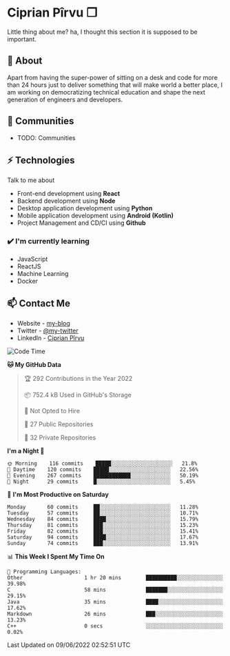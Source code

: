# Ciprian Pîrvu ❐

Little thing about me? ha, I thought this section it is supposed to be important.

## 🧐 About

Apart from having the super-power of sitting on a desk and code for more than 24 hours just to deliver something that will make world a better place, I am working on democratizing technical education and shape the next generation of engineers and developers.

## 👯 Communities

-   TODO: Communities

## ⚡ Technologies

Talk to me about

-   Front-end development using **React**
-   Backend development using **Node**
-   Desktop application development using **Python**
-   Mobile application development using **Android (Kotlin)**
-   Project Management and CD/CI using **Github**

### ✔️ I'm currently learning

-   JavaScript
-   ReactJS
-   Machine Learning
-   Docker

## 📫 Contact Me

-   Website - [my-blog]()
-   Twitter - [@my-twitter]()
-   LinkedIn - [Ciprian Pîrvu](https://www.linkedin.com/in/p%C3%AErvu-ciprian-cristian-4415991b1/)

<!--START_SECTION:waka-->
![Code Time](http://img.shields.io/badge/Code%20Time-1%2C233%20hrs%2029%20mins-blue)

**🐱 My GitHub Data** 

> 🏆 292 Contributions in the Year 2022
 > 
> 📦 752.4 kB Used in GitHub's Storage 
 > 
> 🚫 Not Opted to Hire
 > 
> 📜 27 Public Repositories 
 > 
> 🔑 32 Private Repositories  
 > 
**I'm a Night 🦉** 

```text
🌞 Morning    116 commits    █████░░░░░░░░░░░░░░░░░░░░   21.8% 
🌆 Daytime    120 commits    █████░░░░░░░░░░░░░░░░░░░░   22.56% 
🌃 Evening    267 commits    ████████████░░░░░░░░░░░░░   50.19% 
🌙 Night      29 commits     █░░░░░░░░░░░░░░░░░░░░░░░░   5.45%

```
📅 **I'm Most Productive on Saturday** 

```text
Monday       60 commits     ██░░░░░░░░░░░░░░░░░░░░░░░   11.28% 
Tuesday      57 commits     ██░░░░░░░░░░░░░░░░░░░░░░░   10.71% 
Wednesday    84 commits     ████░░░░░░░░░░░░░░░░░░░░░   15.79% 
Thursday     81 commits     ███░░░░░░░░░░░░░░░░░░░░░░   15.23% 
Friday       82 commits     ███░░░░░░░░░░░░░░░░░░░░░░   15.41% 
Saturday     94 commits     ████░░░░░░░░░░░░░░░░░░░░░   17.67% 
Sunday       74 commits     ███░░░░░░░░░░░░░░░░░░░░░░   13.91%

```


📊 **This Week I Spent My Time On** 

```text
💬 Programming Languages: 
Other                    1 hr 20 mins        ██████████░░░░░░░░░░░░░░░   39.98% 
C                        58 mins             ███████░░░░░░░░░░░░░░░░░░   29.15% 
Java                     35 mins             ████░░░░░░░░░░░░░░░░░░░░░   17.62% 
Markdown                 26 mins             ███░░░░░░░░░░░░░░░░░░░░░░   13.23% 
C++                      0 secs              ░░░░░░░░░░░░░░░░░░░░░░░░░   0.02%

```


 Last Updated on 09/06/2022 02:52:51 UTC
<!--END_SECTION:waka-->
